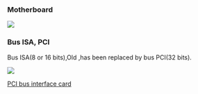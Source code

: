 ### Motherboard
![](../../documentation/images/Kernel-Motherboard-Asus.png)


### Bus ISA, PCI
Bus ISA(8 or 16 bits),Old ,has been replaced by bus PCI(32 bits). 

![](../../documentation/images/Kernel-ISA-PCI-Bus.png)

[PCI bus interface card](http://markmuzzin.blogspot.com/2011/10/pci-bus-interface-card.html)
